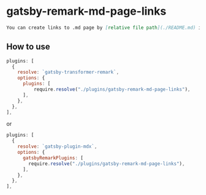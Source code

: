 # gatsby-remark-md-page-links
```md
You can create links to .md page by [relative file path](./README.md) instead of [url style link](../README/)
```

## How to use
```js:gatsby-config.js
plugins: [
  {
    resolve: `gatsby-transformer-remark`,
    options: {
      plugins: [
          require.resolve("./plugins/gatsby-remark-md-page-links"),
      ],
    },
  },
],
```
or
```js:gatsby-config.js
plugins: [
  {
    resolve: `gatsby-plugin-mdx`,
    options: {
      gatsbyRemarkPlugins: [
        require.resolve("./plugins/gatsby-remark-md-page-links"),
      ],
    },
  },
],
```